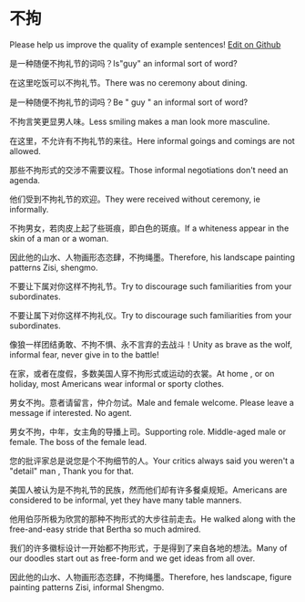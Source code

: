 # 不拘

Please help us improve the quality of example sentences! [Edit on Github](https://github.com/jiyushe/jiyu-example-sentence-source/blob/main/chinese/buju.md)

<p><span class="chinese">是一种随便不拘礼节的词吗？</span><span class="english">Is"guy" an informal sort of word?</span></p>

<p><span class="chinese">在这里吃饭可以不拘礼节。</span><span class="english">There was no ceremony about dining.</span></p>

<p><span class="chinese">是一种随便不拘礼节的词吗？</span><span class="english">Be " guy " an informal sort of word?</span></p>

<p><span class="chinese">不拘言笑更显男人味。</span><span class="english">Less smiling makes a man look more masculine.</span></p>

<p><span class="chinese">在这里，不允许有不拘礼节的来往。</span><span class="english">Here informal goings and comings are not allowed.</span></p>

<p><span class="chinese">那些不拘形式的交涉不需要议程。</span><span class="english">Those informal negotiations don't need an agenda.</span></p>

<p><span class="chinese">他们受到不拘礼节的欢迎。</span><span class="english">They were received without ceremony, ie informally.</span></p>

<p><span class="chinese">不拘男女，若肉皮上起了些斑痕，即白色的斑痕。</span><span class="english">If a whiteness appear in the skin of a man or a woman.</span></p>

<p><span class="chinese">因此他的山水、人物画形态恣肆，不拘绳墨。</span><span class="english">Therefore, his landscape painting patterns Zisi, shengmo.</span></p>

<p><span class="chinese">不要让下属对你这样不拘礼节。</span><span class="english">Try to discourage such familiarities from your subordinates.</span></p>

<p><span class="chinese">不要让属下对你这样不拘礼仪。</span><span class="english">Try to discourage such familiarities from your subordinates.</span></p>

<p><span class="chinese">像狼一样团结勇敢、不拘不惧、永不言弃的去战斗！</span><span class="english">Unity as brave as the wolf, informal fear, never give in to the battle!</span></p>

<p><span class="chinese">在家，或者在度假，多数美国人穿不拘形式或运动的衣裳。</span><span class="english">At home , or on holiday, most Americans wear informal or sporty clothes.</span></p>

<p><span class="chinese">男女不拘。意者请留言，仲介勿试。</span><span class="english">Male and female welcome. Please leave a message if interested. No agent.</span></p>

<p><span class="chinese">男女不拘，中年，女主角的导播上司。</span><span class="english">Supporting role. Middle-aged male or female. The boss of the female lead.</span></p>

<p><span class="chinese">您的批评家总是说您是个不拘细节的人。</span><span class="english">Your critics always said you weren't a "detail" man , Thank you for that.</span></p>

<p><span class="chinese">美国人被认为是不拘礼节的民族，然而他们却有许多餐桌规矩。</span><span class="english">Americans are considered to be informal, yet they have many table manners.</span></p>

<p><span class="chinese">他用伯莎所极为欣赏的那种不拘形式的大步往前走去。</span><span class="english">He walked along with the free-and-easy stride that Bertha so much admired.</span></p>

<p><span class="chinese">我们的许多徽标设计一开始都不拘形式，于是得到了来自各地的想法。</span><span class="english">Many of our doodles start out as free-form and we get ideas from all over.</span></p>

<p><span class="chinese">因此他的山水、人物画形态恣肆，不拘绳墨。</span><span class="english">Therefore, hes landscape, figure painting patterns Zisi, informal Shengmo.</span></p>

